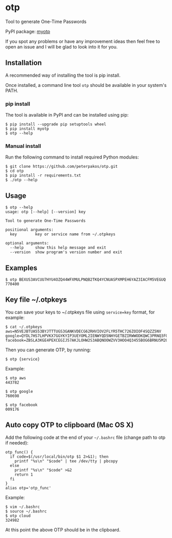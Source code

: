 # otp
Tool to generate One-Time Passwords

PyPI package: [myotp](https://pypi.python.org/pypi/myotp)

If you spot any problems or have any improvement ideas then feel free to open
an issue and I will be glad to look into it for you.

## Installation
A recommended way of installing the tool is pip install.

Once installed, a command line tool `otp` should be available in your system's PATH.

### pip install
The tool is available in PyPI and can be installed using pip:
```
$ pip install --upgrade pip setuptools wheel
$ pip install myotp
$ otp --help
```

### Manual install
Run the following command to install required Python modules:
```
$ git clone https://github.com/peterpakos/otp.git
$ cd otp
$ pip install -r requirements.txt
$ ./otp --help
```

## Usage
~~~
$ otp --help
usage: otp [--help] [--version] key

Tool to generate One-Time Passwords

positional arguments:
  key        key or service name from ~/.otpkeys

optional arguments:
  --help     show this help message and exit
  --version  show program's version number and exit
~~~

## Examples
~~~
$ otp BEXUS3AVCUU7HYU4OZQ44WFXMULPNQB2TKQ4YCNUASPXMPEH6YAZ3IACFM5VEGUQ
770400
~~~

## Key file ~/.otpkeys
You can save your keys to ~/.otpkeys file using ```service=key``` format, for
example:
~~~
$ cat ~/.otpkeys
aws=N5VEJBTUA553BYJTTTUGS3GANKVDECG62RHVIOV2FLYR5THC726ZOIOF4SQZZ5NV
google=QYDL7HS7LHPVKX7GGYKYIP3UEYOML2IENWYQD5NHYGETBZIRWWODKQWC3PRNQ3FO
facebook=ZBSLA3KGE4PEXCEGIJ57AKJLOHW2S3ABQNOOWZVV3HOO4Q3455BOG6BRNU5M2QK4
~~~

Then you can generate OTP, by running:
~~~
$ otp {service}
~~~

Example:
~~~
$ otp aws
443782

$ otp google
760698

$ otp facebook
009176
~~~

## Auto copy OTP to clipboard (Mac OS X)
Add the following code at the end of your `~/.bashrc` file (change path to otp if needed):
~~~
otp_func() {
  if code=$(/usr/local/bin/otp $1 2>&1); then
    printf "%s\n" "$code" | tee /dev/tty | pbcopy
  else
    printf "%s\n" "$code" >&2
    return 1
  fi
}
alias otp='otp_func'
~~~

Example:
~~~
$ vim ~/.bashrc
$ source ~/.bashrc
$ otp cloud
324982
~~~
At this point the above OTP should be in the clipboard.
